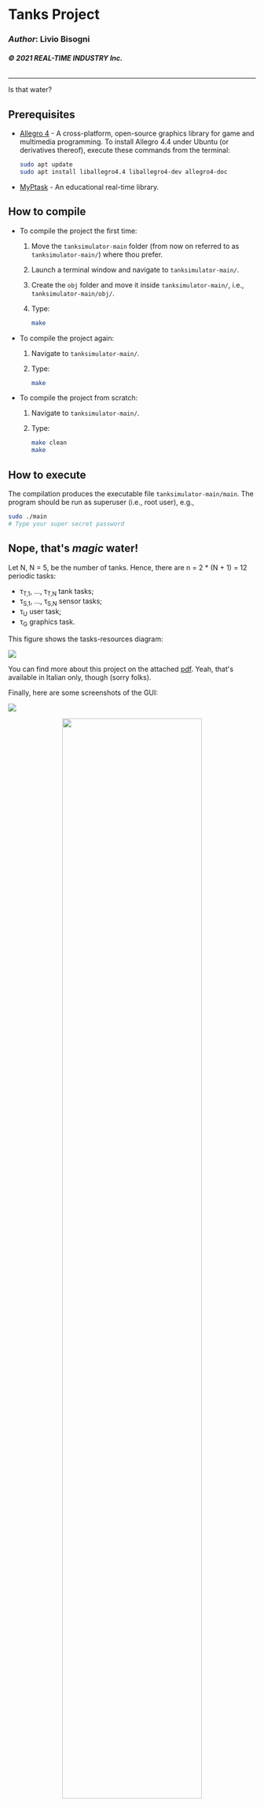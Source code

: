 # __Tanks Project__

### _Author_: Livio Bisogni
###### __&copy; 2021 REAL-TIME INDUSTRY Inc.__
___
Is that water?

## Prerequisites

* [Allegro 4](https://liballeg.org/stabledocs/en/index.html) - A cross-platform, open-source graphics library for game and multimedia programming. To install Allegro 4.4 under Ubuntu (or derivatives thereof), execute these commands from the terminal:

	```bash
	sudo apt update
	sudo apt install liballegro4.4 liballegro4-dev allegro4-doc
	```
* [MyPtask](https://github.com/kimjong0xff/myptask) - An educational real-time library.

## How to compile

* To compile the project the first time:

	1. Move the `tanksimulator-main` folder (from now on referred to as `tanksimulator-main/`) where thou prefer.
	2. Launch a terminal window and navigate to `tanksimulator-main/`.
	3. Create the `obj` folder and move it inside `tanksimulator-main/`, i.e., `tanksimulator-main/obj/`.
	4. Type:

    	```bash
    	make
    	```

* To compile the project again:

	1. Navigate to `tanksimulator-main/`.
	2. Type:

    	```bash
    	make
    	```

* To compile the project from scratch:

	1. Navigate to `tanksimulator-main/`.
	2. Type:

    	```bash
    	make clean
    	make
    	```

## How to execute

The compilation produces the executable file `tanksimulator-main/main`. The program should be run as superuser (i.e., root user), e.g.,

```bash
sudo ./main
# Type your super secret password
```

## Nope, that's _magic_ water!
Let N, N = 5, be the number of tanks. Hence, there are n = 2 * (N + 1) = 12 periodic tasks:

* &tau;<sub>T,1</sub>, ..., &tau;<sub>T,N</sub> tank tasks;
* &tau;<sub>S,1</sub>, ..., &tau;<sub>S,N</sub> sensor tasks;
* &tau;<sub>U</sub> user task;
* &tau;<sub>G</sub> graphics task.

This figure shows the tasks-resources diagram:

![](img/Tasks-resources_diagram.png)

You can find more about this project on the attached [pdf](project-report.pdf). Yeah, that's available in Italian only, though (sorry folks).

Finally, here are some screenshots of the GUI:

![](img/t.png)

<p align="center" width="100%">
    <img width="75%" src="img/t2.png"> 
</p>

<p align="center" width="100%">
    <img width="38.2%" src="img/t3.png"> 
</p>

<p align="center" width="100%">
    <img width="38.2%" src="img/t4.png"> 
</p>

<p align="center" width="100%">
    <img width="38.2%" src="img/t5.png"> 
</p>
